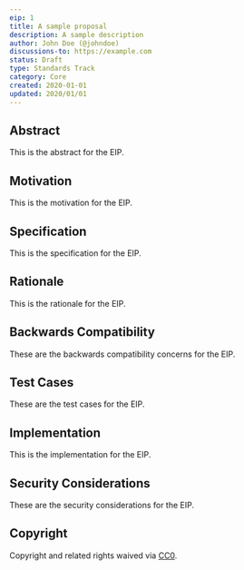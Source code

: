 ```yaml
---
eip: 1
title: A sample proposal
description: A sample description
author: John Doe (@johndoe)
discussions-to: https://example.com
status: Draft
type: Standards Track
category: Core
created: 2020-01-01
updated: 2020/01/01
---
```


## Abstract
This is the abstract for the EIP.

## Motivation
This is the motivation for the EIP.

## Specification
This is the specification for the EIP.

## Rationale
This is the rationale for the EIP.

## Backwards Compatibility
These are the backwards compatibility concerns for the EIP.

## Test Cases
These are the test cases for the EIP.

## Implementation
This is the implementation for the EIP.

## Security Considerations
These are the security considerations for the EIP.

## Copyright
Copyright and related rights waived via [CC0](../LICENSE.md).
